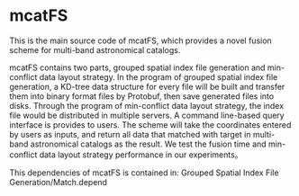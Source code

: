 # mcatFS
This is the main source code of mcatFS, which provides a novel fusion scheme for multi-band astronomical catalogs.

mcatFS contains two parts, grouped spatial index file generation and min-conflict data layout strategy. In the program of grouped spatial index file generation, a KD-tree data structure for every file will be built and transfer them into binary format files by Protobuf, then save generated files into disks. Through the program of min-conflict data layout strategy, the index file would be distributed in multiple servers. A command line-based query interface is provides to users. The scheme will take the coordinates entered by users as inputs, and return all data that matched with target in multi-band astronomical catalogs as the result. We test the fusion time and min-conflict data layout strategy performance in our experiments。

This dependencies of mcatFS is contained in: Grouped Spatial Index File Generation/Match.depend
